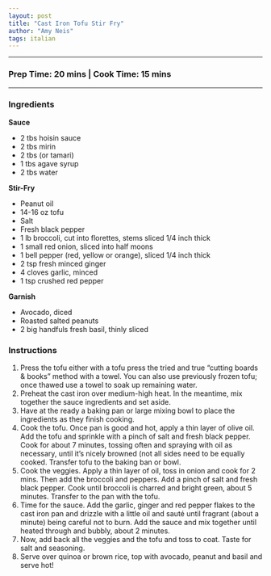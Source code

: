 ```yaml
---
layout: post
title: "Cast Iron Tofu Stir Fry"
author: "Amy Neis"
tags: italian
---
```


---
### Prep Time: 20 mins | Cook Time: 15 mins
---

### Ingredients

**Sauce**
- 2 tbs hoisin sauce
- 2 tbs mirin
- 2 tbs (or tamari)
- 1 tbs agave syrup
- 2 tbs water

**Stir-Fry**
- Peanut oil 
- 14-16 oz tofu
- Salt
- Fresh black pepper
- 1 lb broccoli, cut into florettes, stems sliced 1/4 inch thick
- 1 small red onion, sliced into half moons
- 1 bell pepper (red, yellow or orange), sliced 1/4 inch thick
- 2 tsp fresh minced ginger
- 4 cloves garlic, minced
- 1 tsp crushed red pepper 

**Garnish**
- Avocado, diced
- Roasted salted peanuts
- 2 big handfuls fresh basil, thinly sliced

### Instructions 

1.	Press the tofu either with a tofu press the tried and true “cutting boards & books” method with a towel. You can also use previously frozen tofu; once thawed use a towel to soak up remaining water.
2.	Preheat the cast iron over medium-high heat. In the meantime, mix together the sauce ingredients and set aside.
3.	Have at the ready a baking pan or large mixing bowl to place the ingredients as they finish cooking. 
4.	Cook the tofu. Once pan is good and hot, apply a thin layer of olive oil. Add the tofu and sprinkle with a pinch of salt and fresh black pepper. Cook for about 7 minutes, tossing often and spraying with oil as necessary, until it’s nicely browned (not all sides need to be equally cooked. Transfer tofu to the baking ban or bowl.
5.	Cook the veggies. Apply a thin layer of oil, toss in onion and cook for 2 mins. Then add the broccoli and peppers. Add a pinch of salt and fresh black pepper. Cook until broccoli is charred and bright green, about 5 minutes. Transfer to the pan with the tofu.
6.	Time for the sauce. Add the garlic, ginger and red pepper flakes to the cast iron pan and drizzle with a little oil and sauté until fragrant (about a minute) being careful not to burn. Add the sauce and mix together until heated through and bubbly, about 2 minutes.
7.	Now, add back all the veggies and the tofu and toss to coat. Taste for salt and seasoning.
8.	Serve over quinoa or brown rice, top with avocado, peanut and basil and serve hot!


